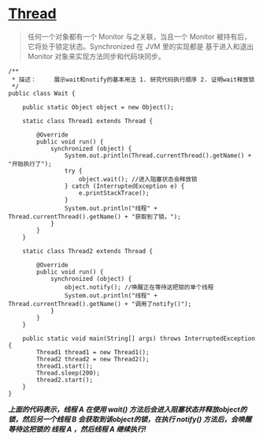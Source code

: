 # [Thread](https://zhuanlan.zhihu.com/p/632718569)

>任何一个对象都有一个 Monitor 与之关联，当且一个 Monitor 被持有后，它将处于锁定状态。Synchronized 在 JVM 里的实现都是 基于进入和退出 Monitor 对象来实现方法同步和代码块同步。


```
/**
 * 描述：     展示wait和notify的基本用法 1. 研究代码执行顺序 2. 证明wait释放锁
 */
public class Wait {
​
    public static Object object = new Object();
​
    static class Thread1 extends Thread {
​
        @Override
        public void run() {
            synchronized (object) {
                System.out.println(Thread.currentThread().getName() + "开始执行了");
                try {
                    object.wait(); //进入阻塞状态会释放锁
                } catch (InterruptedException e) {
                    e.printStackTrace();
                }
                System.out.println("线程" + Thread.currentThread().getName() + "获取到了锁。");
            }
        }
    }
​
    static class Thread2 extends Thread {
​
        @Override
        public void run() {
            synchronized (object) {
                object.notify(); //唤醒正在等待这把锁的单个线程
                System.out.println("线程" + Thread.currentThread().getName() + "调用了notify()");
            }
        }
    }
​
    public static void main(String[] args) throws InterruptedException {
        Thread1 thread1 = new Thread1();
        Thread2 thread2 = new Thread2();
        thread1.start();
        Thread.sleep(200);
        thread2.start();
    }
}
```

***上面的代码表示，线程 A 在使用 wait() 方法后会进入阻塞状态并释放object的锁，然后另一个线程 B 会获取到该object的锁，在执行 notify() 方法后，会唤醒等待这把锁的 线程 A ，然后线程 A 继续执行!***







